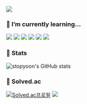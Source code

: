 <img src="https://capsule-render.vercel.app/api?type=waving&color=0:28A0FF,100:0078FF&text=STOPYOON&fontColor=000000">

### 🌱 I’m currently learning...

<div>
<img src="https://img.shields.io/badge/C-A8B9CC?style=for-the-badge&logo=C&logoColor=white">
<img src="https://img.shields.io/badge/Python-3776AB?style=for-the-badge&logo=Python&logoColor=white">
<img src="https://img.shields.io/badge/JavaScript-323330?style=for-the-badge&logo=javascript&logoColor=F7DF1E">
<img src="https://img.shields.io/badge/TypeScript-007ACC?style=for-the-badge&logo=typescript&logoColor=white">
<img src="https://img.shields.io/badge/React-20232A?style=for-the-badge&logo=react&logoColor=61DAFB">
<img src="https://img.shields.io/badge/Adobe Photoshop-31A8FF?style=for-the-badge&logo=Adobe Photoshop&logoColor=white">
</div>

### 👻 Stats
![stopyoon's GitHub stats](https://github-readme-stats.vercel.app/api?username=just-stopyoon&show_icons=true)

### 💫 Solved.ac
[![Solved.ac프로필](http://mazassumnida.wtf/api/v2/generate_badge?boj=stopyoon)](https://solved.ac/stopyoon)
<a href="https://solved.ac/stopyoon"><img src="http://mazandi.herokuapp.com/api?handle=stopyoon&theme=cool"/>

